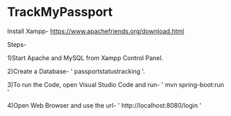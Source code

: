 # TrackMyPassport
Install Xampp- https://www.apachefriends.org/download.html

Steps-

  1)Start Apache and MySQL from Xampp Control Panel.

  2)Create a Database- ' passportstatustracking '.

  3)To run the Code, open Visual Studio Code and run- ' mvn spring-boot:run '

  4)Open Web Browser and use the url- ' http://localhost:8080/login ' 
